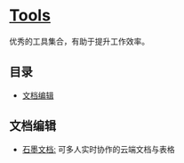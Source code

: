 # [Tools](https://openset.github.io/Tools/)
优秀的工具集合，有助于提升工作效率。

## 目录
  - [文档编辑](#文档编辑)

## 文档编辑
  - [石墨文档:](http://php.net/manual/zh/) 可多人实时协作的云端文档与表格
